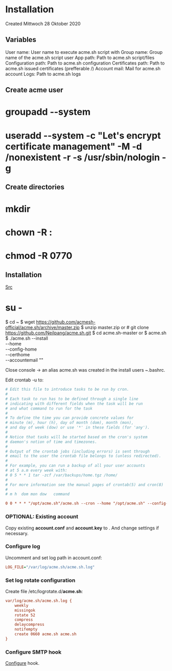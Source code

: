 # Installation
Created Mittwoch 28 Oktober 2020

Variables
---------
User name:		User name to execute acme.sh script with
Group name:		Group name of the acme.sh script user
App path:		Path to acme.sh script/files
Configuration path:	Path to acme.sh configuration
Certificates path:	Path to acme.sh issued certificates (prefferable <Configuration path>/<Certificates path>)
Account mail:		Mail for acme.sh account
Logs:			Path to acme.sh logs

Create acme user
----------------
# groupadd --system <Group name>
# useradd --system -c "Let's encrypt certificate management" -M -d /nonexistent -r -s /usr/sbin/nologin -g <Group name> <User name>

Create directories
------------------
# mkdir <App path> <Configuration path> <Certificates path> <Logs>
# chown -R <User name>:<Group name> <App path> <Configuration path> <Logs>
# chmod -R 0770 <App path> <Configuration path> <Logs>

Installation
------------
[Src](https://github.com/acmesh-official/acme.sh/wiki/How-to-install)
# su - <User name>
$ cd ~
$ wget <https://github.com/acmesh-official/acme.sh/archive/master.zip>
$ unzip master.zip
or # git clone <https://github.com/Neilpang/acme.sh.git> 
$ cd acme.sh-master
or $ acme.sh
$ ./acme.sh --install \
--home <App path> \
--config-home <Configuration path> \
--certhome <Certificates path> \
--accountemail "<Account mail>"

Close console -> an alias acme.sh was created in the install users ~\.bashrc.

Edit <User name> crontab -u  to:
```ini
# Edit this file to introduce tasks to be run by cron.
#
# Each task to run has to be defined through a single line
# indicating with different fields when the task will be run
# and what command to run for the task
#
# To define the time you can provide concrete values for
# minute (m), hour (h), day of month (dom), month (mon),
# and day of week (dow) or use '*' in these fields (for 'any').
#
# Notice that tasks will be started based on the cron's system
# daemon's notion of time and timezones.
#
# Output of the crontab jobs (including errors) is sent through
# email to the user the crontab file belongs to (unless redirected).
#
# For example, you can run a backup of all your user accounts
# at 5 a.m every week with:
# 0 5 * * 1 tar -zcf /var/backups/home.tgz /home/
#
# For more information see the manual pages of crontab(5) and cron(8)
#
# m h  dom mon dow   command

0 0 * * * "/opt/acme.sh"/acme.sh --cron --home "/opt/acme.sh" --config-home "/etc/acme.sh" --force-color > /dev/null

```


### OPTIONAL: Existing account
Copy existing **account.conf** and **account.key** to <Certificates path>. And change settings if necessary.

### Configure log
Uncomment and set log path in account.conf:
```ini
LOG_FILE="/var/log/acme.sh/acme.sh.log"
```


### Set log rotate configuration
Create file /etc/logrotate.d/**acme.sh**:
```ini
var/log/acme.sh/acme.sh.log {
    weekly
    missingok
    rotate 52
    compress
    delaycompress
    notifempty
    create 0660 acme.sh acme.sh
}

```


### Configure SMTP hook
[Configure](./Installation/Notify_hook/SMTP.md) hook.

